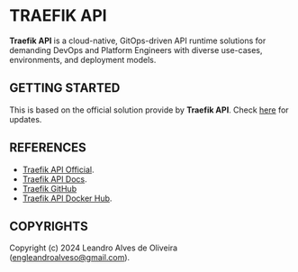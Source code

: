 # TRAEFIK API

**Traefik API** is a cloud-native, GitOps-driven API runtime solutions for demanding DevOps and Platform Engineers with diverse use-cases, environments, and deployment models.

## GETTING STARTED

This is based on the official solution provide by **Traefik API**. Check [here](https://hub.docker.com/_/traefik) for updates.

## REFERENCES
- [Traefik API Official](https://traefik.io/).
- [Traefik API Docs](https://doc.traefik.io/traefik/).
- [Traefik GitHub](https://github.com/traefik/traefik-library-image)
- [Traefik API Docker Hub](https://hub.docker.com/_/traefik).

## COPYRIGHTS
Copyright (c) 2024 Leandro Alves de Oliveira (engleandroalveso@gmail.com).